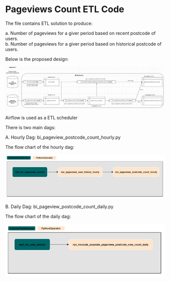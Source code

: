 # Pageviews Count ETL Code
The file contains ETL solution to produce:

a.	Number of pageviews for a giver period based on recent postcode of users.  
b.	Number of pageviews for a giver period based on historical postcode of users. 

Below is the proposed design:

![](references/db_flow_chart.PNG)

Airflow is used as a ETL scheduler

There is two main dags:

A.	Hourly Dag:  bi_pageview_postcode_count_hourly.py

The flow chart of the hourly dag:

![](references/bi_pageview_postcode_count_hourly.PNG)


B.	Daily Dag: bi_pageview_postcode_count_daily.py

The flow chart of the daily dag:

![](references/bi_pageview_postcode_count_daily.PNG)



